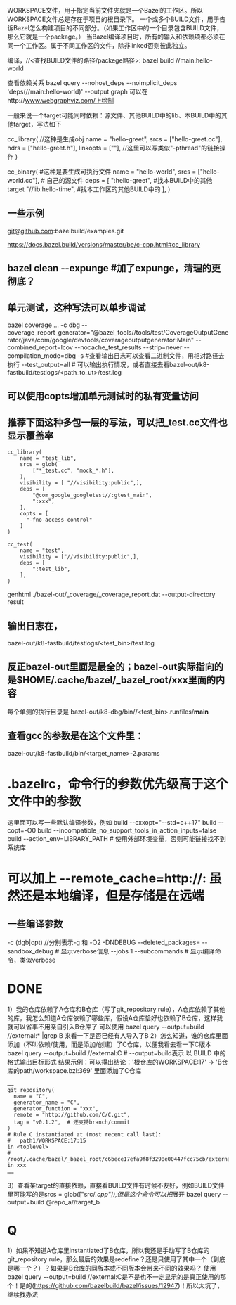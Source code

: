 WORKSPACE文件，用于指定当前文件夹就是一个Bazel的工作区。所以WORKSPACE文件总是存在于项目的根目录下。
一个或多个BUILD文件，用于告诉Bazel怎么构建项目的不同部分。（如果工作区中的一个目录包含BUILD文件，那么它就是一个package。）
当Bazel编译项目时，所有的输入和依赖项都必须在同一个工作区。属于不同工作区的文件，除非linked否则彼此独立。

编译，//<查找BUILD文件的路径/packege路径>:<target>
bazel build //main:hello-world

查看依赖关系
bazel query --nohost_deps --noimplicit_deps 'deps(//main:hello-world)' --output graph
可以在http://www.webgraphviz.com/上绘制


一般来说一个target可能同时依赖：源文件、其他BUILD中的lib、本BUILD中的其他target，写法如下

cc_library( //这种是生成obj
    name = "hello-greet",
    srcs = ["hello-greet.cc"],
    hdrs = ["hello-greet.h"],
    linkopts = [""], //这里可以写类似"-pthread"的链接操作
)

cc_binary(  #这种是要生成可执行文件
    name = "hello-world",
    srcs = ["hello-world.cc"], # 自己的源文件
    deps = [
        ":hello-greet",      #找本BUILD中的其他target
        "//lib:hello-time",  #找本工作区的其他BUILD中的
    ],
)


## 一些示例

git@github.com:bazelbuild/examples.git

https://docs.bazel.build/versions/master/be/c-cpp.html#cc_library


## bazel clean --expunge #加了expunge，清理的更彻底？

## 单元测试，这种写法可以单步调试
bazel coverage ... -c dbg --coverage_report_generator="@bazel_tools//tools/test/CoverageOutputGenerator/java/com/google/devtools/coverageoutputgenerator:Main" --combined_report=lcov --nocache_test_results --strip=never --compilation_mode=dbg -s #查看输出日志可以查看二进制文件，用相对路径去执行
--test_output=all # 可以输出执行情况，或者直接去看bazel-out/k8-fastbuild/testlogs/<path_to_ut>/test.log


## 可以使用copts增加单元测试时的私有变量访问
## 推荐下面这种多包一层的写法，可以把_test.cc文件也显示覆盖率
```
cc_library(
    name = "test_lib",
    srcs = glob(
        ["*_test.cc", "mock_*.h"],
    ),  
    visibility = [ "//visibility:public",],  
    deps = [ 
        "@com_google_googletest//:gtest_main",
        ":xxx",
    ],  
    copts = [ 
      "-fno-access-control"
    ]   
)

cc_test(
    name = "test",
    visibility = ["//visibility:public",],  
    deps = [ 
        ":test_lib",
    ],
)
```

genhtml ./bazel-out/_coverage/_coverage_report.dat --output-directory result

## 输出日志在，
bazel-out/k8-fastbuild/testlogs/<path><test_bin>/test.log
## 反正bazel-out里面是最全的；bazel-out实际指向的是$HOME/.cache/bazel/_bazel_root/xxx里面的内容
每个单测的执行目录是
bazel-out/k8-dbg/bin/<path>/<test_bin>.runfiles/__main__

## 查看gcc的参数是在这个文件里：
bazel-out/k8-fastbuild/bin/<target_name>-2.params


# .bazelrc，命令行的参数优先级高于这个文件中的参数
这里面可以写一些默认编译参数，例如
build --cxxopt="--std=c++17"
build --copt=-O0
build --incompatible_no_support_tools_in_action_inputs=false
build --action_env=LIBRARY_PATH  # 使用外部环境变量，否则可能链接找不到系统库

# 可以加上 --remote_cache=http://<ip>:<port> 虽然还是本地编译，但是存储是在远端

## 一些编译参数
-c (dgb|opt) //分别表示-g 和 -O2 -DNDEBUG
--deleted_packages=<path to BUILD>
--sandbox_debug  # 显示verbose信息
--jobs 1
--subcommands  # 显示编译命令，类似verbose

# DONE
1）我的仓库依赖了A仓库和B仓库（写了git_repository rule），A仓库依赖了其他的库，我怎么知道A仓库依赖了哪些库，假设A仓库恰好也依赖了B仓库，这样我就可以省事不用亲自引入B仓库了
可以使用 bazel query --output=build //external:* |grep B 来看一下是否已经有人导入了B
2）怎么知道，谁的仓库里面添加（不叫依赖/使用，而是添加/创建）了C仓库，以便我看去看一下C版本
bazel query --output=build //external:C # --output=build表示 以 BUILD 中的格式输出目标形式
结果示例：可以得出结论：'根仓库的WORKSPACE:17' -> 'B仓库的path/workspace.bzl:369' 里面添加了C仓库
```
……
git_repository(
  name = "C",
  generator_name = "C",
  generator_function = "xxx",
  remote = "http://github.com/C/C.git",
  tag = "v0.1.2",  # 还支持branch/commit
)
# Rule C instantiated at (most recent call last):
#   path1/WORKSPACE:17:15                                            in <toplevel>
#   /root/.cache/bazel/_bazel_root/c6bece17efa9f8f3298e00447fcc75cb/external/B/path/workspace.bzl:369:19 in xxx
……
```
3）查看某target的直接依赖，直接看BUILD文件有时候不友好，例如BUILD文件里可能写的是srcs = glob(["src/*.cpp"]),但是这个命令可以把*展开
bazel query --output=build @repo_a//target_b

# Q
1）如果不知道A仓库里instantiated了B仓库，所以我还是手动写了B仓库的git_repository rule，那么最后的效果是redefine？还是只使用了其中一个（到底是哪一个？）？如果是B仓库的同版本或不同版本会带来不同的效果吗？
使用bazel query --output=build //external:C是不是也不一定显示的是真正使用的那个！是的(https://github.com/bazelbuild/bazel/issues/12947)！所以太坑了，继续找办法